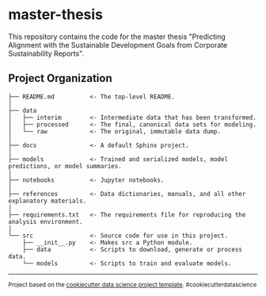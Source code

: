 master-thesis
==============================

This repository contains the code for the master thesis "Predicting Alignment with the Sustainable Development
Goals from Corporate Sustainability Reports".

Project Organization
------------

    ├── README.md          <- The top-level README.
    │
    ├── data
    │   ├── interim        <- Intermediate data that has been transformed.
    │   ├── processed      <- The final, canonical data sets for modeling.
    │   └── raw            <- The original, immutable data dump.
    │
    ├── docs               <- A default Sphinx project.
    │
    ├── models             <- Trained and serialized models, model predictions, or model summaries.
    │
    ├── notebooks          <- Jupyter notebooks. 
    │
    ├── references         <- Data dictionaries, manuals, and all other explanatory materials.
    │
    ├── requirements.txt   <- The requirements file for reproducing the analysis environment.
    │
    └── src                <- Source code for use in this project.
        ├── __init__.py    <- Makes src a Python module.
        ├── data           <- Scripts to download, generate or process data.
        └── models         <- Scripts to train and evaluate models.

--------

<p><small>Project based on the <a target="_blank" href="https://drivendata.github.io/cookiecutter-data-science/">cookiecutter data science project template</a>. #cookiecutterdatascience</small></p>
